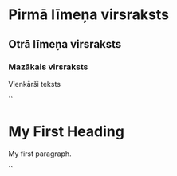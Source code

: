 # Pirmā līmeņa virsraksts
## Otrā līmeņa virsraksts
### Mazākais virsraksts

Vienkārši teksts

``<!DOCTYPE html>
<html>
<body>

<h1>My First Heading</h1>
<p>My first paragraph.</p>

</body>
</html>``
